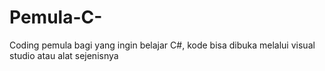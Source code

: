 # Pemula-C-
Coding pemula bagi yang ingin belajar C#, kode bisa dibuka melalui visual studio atau alat sejenisnya
